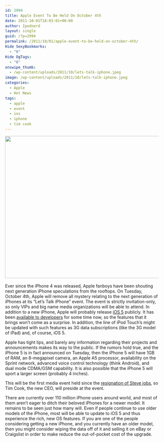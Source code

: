 ```yaml
---
id: 2994
title: Apple Event To Be Held On October 4th
date: 2011-10-01T18:03:01+00:00
author: Ipodnerd
layout: single
guid: /?p=2994
permalink: /2011/10/01/apple-event-to-be-held-on-october-4th/
Hide SexyBookmarks:
  - "0"
Hide OgTags:
  - "0"
onswipe_thumb:
  - /wp-content/uploads/2011/10/lets-talk-iphone.jpeg
image: /wp-content/uploads/2011/10/lets-talk-iphone.jpeg
categories:
  - Apple
  - Hot News
tags:
  - apple
  - event
  - ios
  - iphone
  - tim cook
---
```

[<img class="aligncenter size-full wp-image-2995" title="lets-talk-iphone" src="/wp-content/uploads/2011/10/lets-talk-iphone.jpeg" alt="" width="590" height="464" srcset="/wp-content/uploads/2011/10/lets-talk-iphone.jpeg 590w, /wp-content/uploads/2011/10/lets-talk-iphone-300x235.jpeg 300w, /wp-content/uploads/2011/10/lets-talk-iphone-180x141.jpeg 180w, /wp-content/uploads/2011/10/lets-talk-iphone-360x283.jpeg 360w" sizes="(max-width: 590px) 100vw, 590px" />](/wp-content/uploads/2011/10/lets-talk-iphone.jpeg)

Ever since the iPhone 4 was released, Apple fanboys have been shouting next generation iPhone speculations from the rooftops. On Tuesday, October 4th, Apple will remove all mystery relating to the next generation of iPhones at its &#8220;Let&#8217;s Talk iPhone&#8221; event. The event is strictly invitation-only, so only VIPs and big name media organizations will be able to attend. In addition to a new iPhone, Apple will probably release [iOS 5](/2011/06/08/the-complete-scoop-on-the-apple-keynote-announcements-at-the-wwdc/ "The Complete Scoop On The Apple Keynote Announcements At The WWDC") publicly. It has been [available to developers](/2011/06/08/the-complete-scoop-on-the-apple-keynote-announcements-at-the-wwdc/ "The Complete Scoop On The Apple Keynote Announcements At The WWDC") for some time now, so the features that it brings won&#8217;t come as a surprise. In addition, the line of iPod Touch&#8217;s might be updated with such features as 3G data subscriptions (like the 3G model of iPad) and, of course, iOS 5.

Apple has tight lips, and barely any information regarding their projects and announcements makes its way to the public. If the rumors hold true, and the iPhone 5 is in fact announced on Tuesday, then the iPhone 5 will have 1GB of RAM, an 8-megapixel camera, an Apple A5 processor, availability on the Sprint network, advanced voice control technology (think Android), and dual mode CDMA/GSM capability. It is also possible that the iPhone 5 will sport a larger screen (probably 4 inches).

This will be the first media event held since the [resignation of Steve jobs](/2011/08/24/steve-jobs-resigned-as-ceo-of-apple/ "Steve Jobs Resigned As CEO Of Apple"), so Tim Cook, the new CEO, will preside at the event.

There are currently over 110 million iPhone users around world, and most of them aren&#8217;t eager to ditch their beloved iPhones for a newer model. It remains to be seen just how many will. Even if people continue to use older models of the iPhone, most will be able to update to iOS 5 and thus experience the rich, new OS features. If you are one of the people considering getting a new iPhone, and you currently have an older model, then you might consider wiping the data off of it and selling it on eBay or Craigslist in order to make reduce the out-of-pocket cost of the upgrade.
